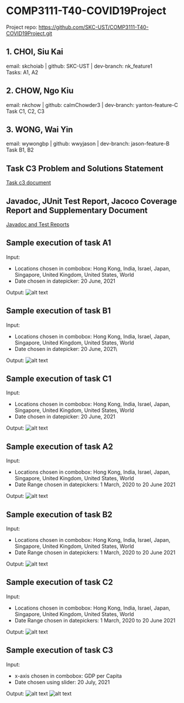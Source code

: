 # COMP3111-T40-COVID19Project

Project repo: https://github.com/SKC-UST/COMP3111-T40-COVID19Project.git

## 1. CHOI, Siu Kai
email: skchoiab | github: SKC-UST | dev-branch: nk_feature1 <br/>Tasks: A1, A2

## 2. CHOW, Ngo Kiu
email: nkchow | github: calmChowder3 | dev-branch: yanton-feature-C<br/>Task C1, C2, C3

## 3. WONG, Wai Yin
email: wywongbp | github: wwyjason | dev-branch: jason-feature-B<br/>Task B1, B2

## Task C3 Problem and Solutions Statement
[Task c3 document](./docs/task-C3-details.md)

## Javadoc, JUnit Test Report, Jacoco Coverage Report and Supplementary Document
[Javadoc and Test Reports](https://skc-ust.github.io/COMP3111-T40-COVID19Project/)

## Sample execution of task A1

Input: 
  - Locations chosen in combobox: Hong Kong, India, Israel, Japan, Singapore, United Kingdom, United States, World
  - Date chosen in datepicker: 20 June, 2021

Output:
![alt text](./images/tableA.png)

## Sample execution of task B1

Input: 
  - Locations chosen in combobox: Hong Kong, India, Israel, Japan, Singapore, United Kingdom, United States, World
  - Date chosen in datepicker: 20 June, 2021\
 
Output:
![alt text](./images/tableB.png)

## Sample execution of task C1
Input: 
  - Locations chosen in combobox: Hong Kong, India, Israel, Japan, Singapore, United Kingdom, United States, World
  - Date chosen in datepicker: 20 June, 2021
 
Output:
![alt text](./images/tableC.png)

## Sample execution of task A2
Input: 
  - Locations chosen in combobox: Hong Kong, India, Israel, Japan, Singapore, United Kingdom, United States, World
  - Date Range chosen in datepickers: 1 March, 2020 to 20 June 2021
 
Output:
![alt text](./images/chartA.png)

## Sample execution of task B2
Input: 
  - Locations chosen in combobox: Hong Kong, India, Israel, Japan, Singapore, United Kingdom, United States, World
  - Date Range chosen in datepickers: 1 March, 2020 to 20 June 2021
 
Output:
![alt text](./images/chartB.png)

## Sample execution of task C2
Input: 
  - Locations chosen in combobox: Hong Kong, India, Israel, Japan, Singapore, United Kingdom, United States, World
  - Date Range chosen in datepickers: 1 March, 2020 to 20 June 2021
 
Output:
![alt text](./images/chartC.png)

## Sample execution of task C3
Input: 
  - x-axis chosen in combobox: GDP per Capita
  - Date chosen using slider: 20 July, 2021
 
Output:
![alt text](./images/reportCChart.png)
![alt text](./images/report-C-table.png)
